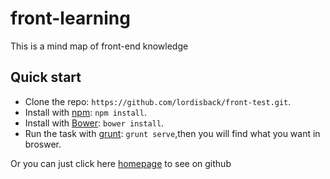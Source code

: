 # front-learning
This is a mind map of front-end knowledge

## Quick start

- Clone the repo: `https://github.com/lordisback/front-test.git`.
- Install with [npm](https://www.npmjs.com): `npm install`.
- Install with [Bower](http://bower.io): `bower install`.
- Run the task with [grunt](http://gruntjs.com/): `grunt serve`,then you will find what you want in broswer.

Or you can just click here [homepage](http://lordisback.github.io/front-learning/) to see on github
